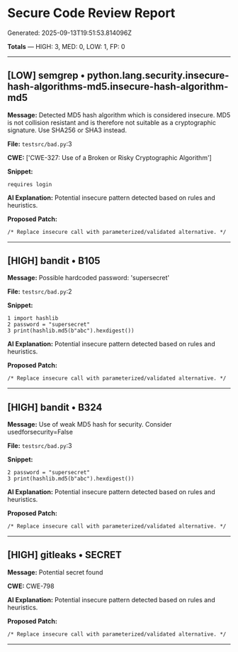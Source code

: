 # Secure Code Review Report

Generated: 2025-09-13T19:51:53.814096Z

**Totals** — HIGH: 3, MED: 0, LOW: 1, FP: 0

---

## [LOW] semgrep • python.lang.security.insecure-hash-algorithms-md5.insecure-hash-algorithm-md5

**Message:** Detected MD5 hash algorithm which is considered insecure. MD5 is not collision resistant and is therefore not suitable as a cryptographic signature. Use SHA256 or SHA3 instead.

**File:** `testsrc/bad.py`:3

**CWE:** ['CWE-327: Use of a Broken or Risky Cryptographic Algorithm']

**Snippet:**

```
requires login
```

**AI Explanation:** Potential insecure pattern detected based on rules and heuristics.

**Proposed Patch:**

```diff
/* Replace insecure call with parameterized/validated alternative. */
```

---

## [HIGH] bandit • B105

**Message:** Possible hardcoded password: 'supersecret'

**File:** `testsrc/bad.py`:2

**Snippet:**

```
1 import hashlib
2 password = "supersecret"
3 print(hashlib.md5(b"abc").hexdigest())

```

**AI Explanation:** Potential insecure pattern detected based on rules and heuristics.

**Proposed Patch:**

```diff
/* Replace insecure call with parameterized/validated alternative. */
```

---

## [HIGH] bandit • B324

**Message:** Use of weak MD5 hash for security. Consider usedforsecurity=False

**File:** `testsrc/bad.py`:3

**Snippet:**

```
2 password = "supersecret"
3 print(hashlib.md5(b"abc").hexdigest())

```

**AI Explanation:** Potential insecure pattern detected based on rules and heuristics.

**Proposed Patch:**

```diff
/* Replace insecure call with parameterized/validated alternative. */
```

---

## [HIGH] gitleaks • SECRET

**Message:** Potential secret found

**CWE:** CWE-798

**AI Explanation:** Potential insecure pattern detected based on rules and heuristics.

**Proposed Patch:**

```diff
/* Replace insecure call with parameterized/validated alternative. */
```

---
